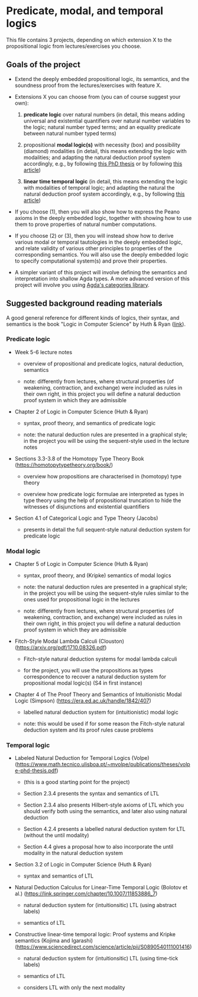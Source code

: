 # Predicate, modal, and temporal logics

This file contains 3 projects, depending on which extension X to the
propositional logic from lectures/exercises you choose.

## Goals of the project

* Extend the deeply embedded propositional logic, its semantics, and
  the soundness proof from the lectures/exercises with feature X.

* Extensions X you can choose from (you can of course suggest your own):

  1. **predicate logic** over natural numbers (in detail, this means
     adding universal and existential quantifiers over natural number
     variables to the logic; natural number typed terms; and an
     equality predicate between natural number typed terms)

  2. propositional **modal logic(s)** with necessity (box) and possibility
     (diamond) modalities (in detail, this means extending the logic with 
     modalities; and adapting the natural deduction proof system accordingly,
     e.g., by following [this PhD thesis](https://era.ed.ac.uk/handle/1842/407)
     or by following [this article](https://arxiv.org/abs/1710.08326))

  3. **linear time temporal logic** (in detail, this means extending the
     logic with modalities of temporal logic; and adapting the natural
     the natural deduction proof system accordingly, e.g., by following
     [this article](https://link.springer.com/chapter/10.1007/11853886_7))

* If you choose (1), then you will also show how to express the Peano
  axioms in the deeply embedded logic, together with showing how to
  use them to prove properties of natural number computations.

* If you choose (2) or (3), then you will instead show how to derive
  various modal or temporal tautologies in the deeply embedded logic,
  and relate validity of various other principles to properties of
  the corresponding semantics. You will also use the deeply embedded
  logic to specify computational system(s) and prove their properties.
  
* A simpler variant of this project will involve defining the
  semantics and interpretation into shallow Agda types. A more
  advanced version of this project will involve you using [Agda's
  categories library](https://github.com/agda/agda-categories).

## Suggested background reading materials

A good general reference for different kinds of logics, their syntax,
and semantics is the book "Logic in Computer Science" by Huth & Ryan
([link](https://www.cs.bham.ac.uk/research/projects/lics/)).

### Predicate logic

* Week 5-6 lecture notes

  - overview of propositional and predicate logics, natural deduction,
    semantics

  - note: differently from lectures, where structural properties (of
    weakening, contraction, and exchange) were included as rules in
    their own right, in this project you will define a natural
    deduction proof system in which they are admissible

* Chapter 2 of Logic in Computer Science (Huth & Ryan)

  - syntax, proof theory, and semantics of predicate logic

  - note: the natural deduction rules are presented in a graphical
    style; in the project you will be using the sequent-style used in
    the lecture notes

* Sections 3.3-3.8 of the Homotopy Type Theory Book (https://homotopytypetheory.org/book/)

  - overview how propositions are characterised in (homotopy) type
    theory

  - overview how predicate logic formulae are interpreted as types in
    type theory using the help of propositional truncation to hide the
    witnesses of disjunctions and existential quantifiers

* Section 4.1 of Categorical Logic and Type Theory (Jacobs)

  - presents in detail the full sequent-style natural deduction system
    for predicate logic

### Modal logic

* Chapter 5 of Logic in Computer Science (Huth & Ryan)

  - syntax, proof theory, and (Kripke) semantics of modal logics

  - note: the natural deduction rules are presented in a graphical
    style; in the project you will be using the sequent-style rules
    similar to the ones used for propositional logic in the lectures

  - note: differently from lectures, where structural properties (of
    weakening, contraction, and exchange) were included as rules in
    their own right, in this project you will define a natural
    deduction proof system in which they are admissible

* Fitch-Style Modal Lambda Calculi (Clouston) (https://arxiv.org/pdf/1710.08326.pdf)

  - Fitch-style natural deduction systems for modal lambda calculi

  - for the project, you will use the propositions as types
    correspondence to recover a natural deduction system for
    propositional modal logic(s) (S4 in first instance)

* Chapter 4 of The Proof Theory and Semantics of Intuitionistic Modal
  Logic (Simpson) (https://era.ed.ac.uk/handle/1842/407)

  - labelled natural deduction system for (intuitionistic) modal logic

  - note: this would be used if for some reason the Fitch-style natural
    deduction system and its proof rules cause problems

### Temporal logic

* Labeled Natural Deduction for Temporal Logics (Volpe)
  (https://www.math.tecnico.ulisboa.pt/~mvolpe/publications/theses/volpe-phd-thesis.pdf)

  - (this is a good starting point for the project)

  - Section 2.3.4 presents the syntax and semantics of LTL
  
  - Section 2.3.4 also presents Hilbert-style axioms of LTL which you should
    verify both using the semantics, and later also using natural deduction
    
  - Section 4.2.4 presents a labelled natural deduction system for LTL
    (without the until modality)
  
  - Section 4.4 gives a proposal how to also incorporate the until modality
    in the natural deduction system

* Section 3.2 of Logic in Computer Science (Huth & Ryan)

  - syntax and semantics of LTL

* Natural Deduction Calculus for Linear-Time Temporal Logic (Bolotov et al.)
  (https://link.springer.com/chapter/10.1007/11853886_7)

  - natural deduction system for (intuitionsitic) LTL (using abstract
    labels)

  - semantics of LTL

* Constructive linear-time temporal logic: Proof systems and Kripke
  semantics (Kojima and Igarashi)
  (https://www.sciencedirect.com/science/article/pii/S0890540111001416)

  - natural deduction system for (intuitionsitic) LTL (using time-tick
    labels)

  - semantics of LTL

  - considers LTL with only the next modality
